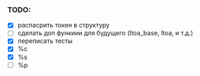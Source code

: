 ### TODO:

- [x] распасрить токен в структуру
- [ ] сделать доп функиии для будущего (ltoa_base, ltoa, и т.д.)
- [x] переписать тесты
- [x] %c
- [x] %s
- [ ] %p
